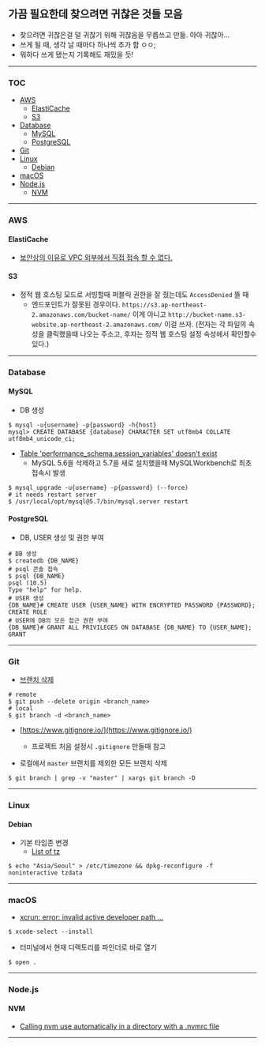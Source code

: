 ## 가끔 필요한데 찾으려면 귀찮은 것들 모음

- 찾으려면 귀찮은걸 덜 귀찮기 위해 귀찮음을 무릅쓰고 만듦. 아아 귀찮아...
- 쓰게 될 때, 생각 날 때마다 하나씩 추가 함 ㅇㅇ;
- 뭐하다 쓰게 됐는지 기록해도 재밌을 듯!

---

### TOC
- [AWS](#aws)
  - [ElastiCache](#elasticache)
  - [S3](#s3)
- [Database](#database)
  - [MySQL](#mysql)
  - [PostgreSQL](#postgresql)
- [Git](#git)
- [Linux](#linux)
  - [Debian](#debian)
- [macOS](#macos)
- [Node.js](#nodejs)
  - [NVM]($nvm)

---

### AWS

#### ElastiCache
- [보안상의 이유로 VPC 외부에서 직접 접속 할 수 없다.](https://aws.amazon.com/ko/elasticache/faqs/)

#### S3
- 정적 웹 호스팅 모드로 서빙할때 퍼블릭 권한을 잘 줬는데도 `AccessDenied` 뜰 때
  - 엔드포인트가 잘못된 경우이다. `https://s3.ap-northeast-2.amazonaws.com/bucket-name/` 이게 아니고 `http://bucket-name.s3-website.ap-northeast-2.amazonaws.com/` 이걸 쓰자. (전자는 각 파일의 속성을 클릭했을때 나오는 주소고, 후자는 정적 웹 호스팅 설정 속성에서 확인할수 있다.)

---

### Database

#### MySQL
- DB 생성
```shell
$ mysql -u{username} -p{password} -h{host}
mysql> CREATE DATABASE {database} CHARACTER SET utf8mb4 COLLATE utf8mb4_unicode_ci;
```

- [Table 'performance_schema.session_variables' doesn't exist](https://stackoverflow.com/a/33481982/3242865)
  - MySQL 5.6을 삭제하고 5.7을 새로 설치했을때 MySQLWorkbench로 최초 접속시 발생
```shell
$ mysql_upgrade -u{username} -p{password} (--force)
# it needs restart server
$ /usr/local/opt/mysql@5.7/bin/mysql.server restart
```


#### PostgreSQL
- DB, USER 생성 및 권한 부여
```shell
# DB 생성
$ createdb {DB_NAME}
# psql 콘솔 접속
$ psql {DB_NAME}
psql (10.5)
Type "help" for help.
# USER 생성
{DB_NAME}# CREATE USER {USER_NAME} WITH ENCRYPTED PASSWORD {PASSWORD};
CREATE ROLE
# USER에 DB의 모든 접근 권한 부여
{DB_NAME}# GRANT ALL PRIVILEGES ON DATABASE {DB_NAME} TO {USER_NAME};
GRANT
```

---

### Git
- [브랜치 삭제](https://stackoverflow.com/questions/2003505/how-do-i-delete-a-git-branch-both-locally-and-remotely)
```shell
# remote
$ git push --delete origin <branch_name>
# local
$ git branch -d <branch_name>
```

- [https://www.gitignore.io/](https://www.gitignore.io/)
  - 프로젝트 처음 설정시 `.gitignore` 만들때 참고

- 로컬에서 `master` 브랜치를 제외한 모든 브랜치 삭제
```shell
$ git branch | grep -v "master" | xargs git branch -D
```

---

### Linux
#### Debian
- 기본 타임존 변경
  - [List of tz](https://en.wikipedia.org/wiki/List_of_tz_database_time_zones)
```shell
$ echo "Asia/Seoul" > /etc/timezone && dpkg-reconfigure -f noninteractive tzdata
```

---

### macOS
- [xcrun: error: invalid active developer path ...](https://apple.stackexchange.com/a/254381)
```shell
$ xcode-select --install
```
- 터미널에서 현재 디렉토리를 파인더로 바로 열기
```shell
$ open .
```

---

### Node.js
#### NVM
- [Calling nvm use automatically in a directory with a .nvmrc file](https://github.com/creationix/nvm#calling-nvm-use-automatically-in-a-directory-with-a-nvmrc-file)

---


